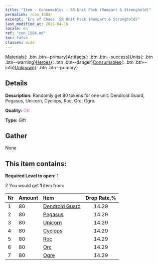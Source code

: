 ```yaml
---
title: "Item - Consumables - SR Unit Pack (Rampart & Stronghold)"
permalink: /con_1584/
excerpt: "Era of Chaos  SR Unit Pack (Rampart & Stronghold)"
last_modified_at: 2021-04-16
locale: en
ref: "con_1584.md"
toc: false
classes: wide
---
```

 [Materials](/Items/){: .btn .btn--primary}[Artifacts](/Items/Artifacts/){: .btn .btn--success}[Units](/Items/Units/){: .btn .btn--warning}[Heroes](/Items/Heroes/){: .btn .btn--danger}[Consumables](/Items/Consumables/){: .btn .btn--info}[Unknown](/Items/Unknown/){: .btn .btn--primary}

## Details
 **Description:** Randomly get 80 tokens for one unit: Dendroid Guard, Pegasus, Unicorn, Cyclops, Roc, Orc, Ogre.

 **Quality:** <span style="color: #DA70D6">OK</span>

 **Type:** Gift

## Gather

  None

## This item contains:

 **Required Level to open:** 1

 2 You would get **1** item  from:

  | Nr | Amount |     Item    | Drop Rate,% |
  |:---|:-------|:------------|:---------:|
  | 1 | 80 | [Dendroid Guard](/Items/unt_203/) | 14.29 | 
  | 2 | 80 | [Pegasus](/Items/unt_202/) | 14.29 | 
  | 3 | 80 | [Unicorn](/Items/unt_204/) | 14.29 | 
  | 4 | 80 | [Cyclops](/Items/unt_222/) | 14.29 | 
  | 5 | 80 | [Roc](/Items/unt_221/) | 14.29 | 
  | 6 | 80 | [Orc](/Items/unt_219/) | 14.29 | 
  | 7 | 80 | [Ogre](/Items/unt_220/) | 14.29 | 
